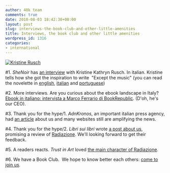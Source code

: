 ```yaml
---
author: 40k team
comments: true
date: 2010-08-03 18:42:30+00:00
layout: post
slug: interviews-the-book-club-and-other-little-amenities
title: Interviews, the book club and other little amenities
wordpress_id: 1316
categories:
- international
---
```


[![Kristine Rusch](http://www.40kbooks.com/wp-content/uploads/2010/06/Kristine-Rusch.jpg)](http://www.40kbooks.com/wp-content/uploads/2010/06/Kristine-Rusch.jpg)


#1. _SheNoir_ has [an interview](http://www.shenoir.com/kristine-kathryn-rusch-_sn_264.html#) with Kristine Kathryn Rusch. In italian.
Kristine tells how she got the inspiration to write  "Except the music" (you can read the novelette in [english](http://www.40kbooks.com/?page_id=133&category=13&product_id=2), [italian](http://www.40kbooks.com/?page_id=133&category=14&product_id=27) and [portuguese](http://www.40kbooks.com/?page_id=133&category=15&product_id=12))




#2. More interviews.
Are you curious about the ebook landscape in Italy? [Ebook in italiano: intervista a Marco Ferrario di BookRepublic](http://www.booksblog.it/post/6517/ebook-in-italiano-intervista-a-marco-ferrario-di-bookrepublic#). (D'oh, he's our CEO).




#3. Thank you for the hype/1. _AdnKronos_, an important italian press agency, had [an article](http://www.adnkronos.com/IGN/News/CyberNews/Libri-arriva-40K-il-primo-editore-di-soli-ebook_768517715.html) about us and many websites still are amplifying the news.




#4. Thank you for the hype/2. _Libri sui libri_ wrote [a post about us](http://librisulibri.it/2010/08/02/40k-racconti-in-ebook/),  promising a review of [Radiazione](http://www.40kbooks.com/?page_id=133&category=14&product_id=26). We'll looking forward to get their feedback.




#5. A readers reacts. _Trust in Art_ loved [the main character of Radiazione](http://trustinart.tumblr.com/post/893694494/quei-libri-che).




#6. We have a Book Club.  We hope to know better each others: [come to join us](http://www.goodreads.com/group/show/36508.40k_Book_Club).
